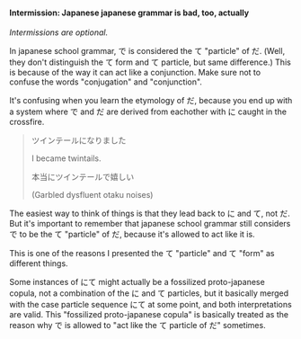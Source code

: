 #### Intermission: Japanese japanese grammar is bad, too, actually


*Intermissions are optional.*


In japanese school grammar, で is considered the て "particle" of だ. (Well, they don't distinguish the て form and て particle, but same difference.) This is because of the way it can act like a conjunction. Make sure not to confuse the words "conjugation" and "conjunction".

It's confusing when you learn the etymology of だ, because you end up with a system where で and だ are derived from eachother with に caught in the crossfire.


> ツインテールになりました  
> > I became twintails.  
>   
> > 本当にツインテールで嬉しい  
> > (Garbled dysfluent otaku noises)

The easiest way to think of things is that they lead back to に and て, not だ. But it's important to remember that japanese school grammar still considers で to be the て "particle" of だ, because it's allowed to act like it is.


This is one of the reasons I presented the て "particle" and て "form" as different things.


Some instances of にて might actually be a fossilized proto-japanese copula, not a combination of the に and て particles, but it basically merged with the case particle sequence にて at some point, and both interpretations are valid. This "fossilized proto-japanese copula" is basically treated as the reason why で is allowed to "act like the て particle of だ" sometimes.



